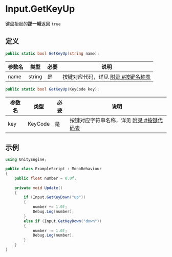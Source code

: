 # Input.GetKeyUp

键盘抬起的**那一帧**返回 `true`

## 定义

```csharp
public static bool GetKeyUp(string name);
```

| 参数名 | 类型   | 必要 | 说明                                                         |
| ------ | ------ | ---- | ------------------------------------------------------------ |
| name   | string | 是   | 按键对应代码，详见 [附录 #按键名称表](./appendix.md#按键名称表) |

```csharp
public static bool GetKeyUp(KeyCode key);
```

| 参数名 | 类型    | 必要 | 说明                                                     |
| ------ | ------- | ---- | -------------------------------------------------------- |
| key    | KeyCode | 是   | 按键对应字符串名称，详见 [附录 #按键代码表](#按键代码表) |

## 示例

```csharp
using UnityEngine;

public class ExampleScript : MonoBehaviour
{
    public float number = 0.0f;
    
    private void Update()
    {
        if (Input.GetKeyDown("up"))
        {
            number += 1.0f;
            Debug.Log(number);
        }
        else if (Input.GetKeyDown("down"))
        {
            number -= 1.0f;
            Debug.Log(number);
        }
    }
}
```